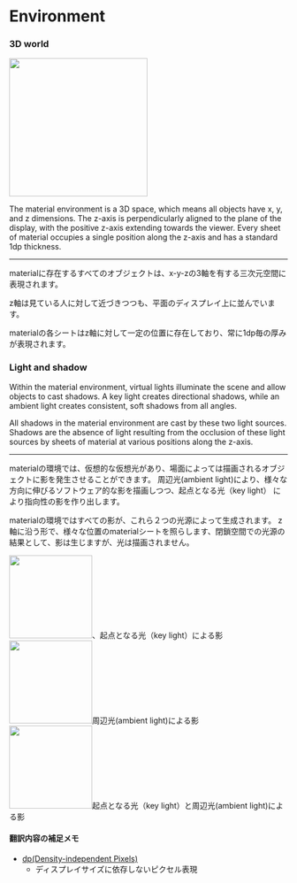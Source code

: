 Environment
===

### 3D world

<img src="http://material-design.storage.googleapis.com/publish/v_1/quantumexternal/0Bx4BSt6jniD7UXpQYWltVjNPWXc/whatismaterial_environment_3d.png" height="250" ><br />

The material environment is a 3D space, which means all objects have x, y, and z dimensions. The z-axis is perpendicularly aligned to the plane of the display, with the positive z-axis extending towards the viewer. Every sheet of material occupies a single position along the z-axis and has a standard 1dp thickness.

---

materialに存在するすべてのオブジェクトは、x-y-zの3軸を有する三次元空間に表現されます。

z軸は見ている人に対して近づきつつも、平面のディスプレイ上に並んでいます。

materialの各シートはz軸に対して一定の位置に存在しており、常に1dp毎の厚みが表現されます。


### Light and shadow

Within the material environment, virtual lights illuminate the scene and allow objects to cast shadows. 
A key light creates directional shadows, while an ambient light creates consistent, soft shadows from all angles.

All shadows in the material environment are cast by these two light sources. 
Shadows are the absence of light resulting from the occlusion of these light sources by sheets of material at various positions along the z-axis.

---
materialの環境では、仮想的な仮想光があり、場面によっては描画されるオブジェクトに影を発生させることができます。
周辺光(ambient light)により、様々な方向に伸びるソフトウェア的な影を描画しつつ、起点となる光（key light） により指向性の影を作り出します。

materialの環境ではすべての影が、これら２つの光源によって生成されます。
z軸に沿う形で、様々な位置のmaterialシートを照らします、閉鎖空間での光源の結果として、影は生じますが、光は描画されません。

<img src="http://material-design.storage.googleapis.com/publish/v_1/quantumexternal/0Bx4BSt6jniD7aUEtMG1ielNEaEk/whatismaterial_environment_shadow1.png" height="150" >、起点となる光（key light）による影<br />
<img src="http://material-design.storage.googleapis.com/publish/v_1/quantumexternal/0Bx4BSt6jniD7ZlNXZTJFX245YUE/whatismaterial_environment_shadow2.png" height="150" >周辺光(ambient light)による影<br />
<img src="http://material-design.storage.googleapis.com/publish/v_1/quantumexternal/0Bx4BSt6jniD7Z19QQzFJWXhYT0E/whatismaterial_environment_shadow3.png" height="150" >起点となる光（key light）と周辺光(ambient light)による影<br />



####  翻訳内容の補足メモ

 + [dp(Density-independent Pixels)](http://developer.android.com/guide/topics/resources/more-resources.html#Dimension)
    + ディスプレイサイズに依存しないピクセル表現
